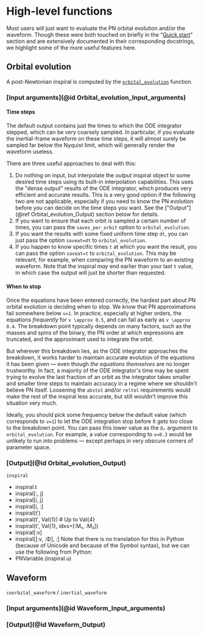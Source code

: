 # High-level functions

Most users will just want to evaluate the PN orbital evolution and/or the
waveform.  Though these were both touched on briefly in the "[Quick
start](@ref)" section and are extensively documented in their corresponding
docstrings, we highlight some of the more useful features here.

## Orbital evolution

A post-Newtonian inspiral is computed by the [`orbital_evolution`](@ref)
function.

### [Input arguments](@id Orbital_evolution_Input_arguments)

#### Time steps

The default output contains just the times to which the ODE integrator stepped,
which can be *very* coarsely sampled.  In particular, if you evaluate the
inertial-frame waveform on these time steps, it will almost surely be sampled
far below the Nyquist limit, which will generally render the waveform useless.

There are three useful approaches to deal with this:

  1. Do nothing on input, but interpolate the *output* inspiral object to some
     desired time steps using its built-in interpolation capabilities.  This
     uses the "dense output" results of the ODE integrator, which produces very
     efficient and accurate results.  This is a very good option if the
     following two are not applicable, especially if you need to know the PN
     evolution before you can decide on the time steps you want.  See the
     ["Output"](@ref Orbital_evolution_Output) section below for details.
  2. If you want to ensure that each orbit is sampled a certain number of times,
     you can pass the `saves_per_orbit` option to `orbital_evolution`.
  3. If you want the results with some fixed uniform time step `dt`, you can
     just pass the option `saveat=dt` to `orbital_evolution`.
  4. If you happen to know specific times `t` at which you want the result, you
     can pass the option `saveat=t` to `orbital_evolution`.  This may be
     relevant, for example, when comparing the PN waveform to an existing
     waveform.  Note that the inspiral *may* end earlier than your last `t`
     value, in which case the output will just be shorter than requested.

#### When to stop

Once the equations have been entered correctly, the hardest part about PN
orbital evolution is deciding when to stop.  We know that PN approximations fail
somewhere below ``v=1``.  In practice, especially at higher orders, the
equations *frequently* for ``v \approx 0.5``, and can fail as early as ``v
\approx 0.4``.  The breakdown point typically depends on many factors, such as
the masses and spins of the binary, the PN order at which expressions are
truncated, and the approximant used to integrate the orbit.

But wherever this breakdown lies, as the ODE integrator approaches the
breakdown, it works harder to maintain accurate evolution of the equations it
has been given — even though *the equations themselves* are no longer
trustworthy.  In fact, a majority of the ODE integrator's time may be spent
trying to evolve the last fraction of an orbit as the integrator takes smaller
and smaller time steps to maintain accuracy in a regime where we shouldn't
believe PN itself.  Loosening the `abstol` and/or `reltol` requirements would
make the rest of the inspiral less accurate, but still wouldn't improve this
situation very much.

Ideally, you should pick some frequency below the default value (which
corresponds to ``v=1``) to let the ODE integration stop before it gets too close
to the breakdown point.  You can pass this lower value as the `Ωₑ` argument to
`orbital_evolution`.  For example, a value corresponding to ``v=0.3`` would be
unlikely to run into problems — except perhaps in very obscure corners of
parameter space.



### [Output](@id Orbital_evolution_Output)

`inspiral`
* inspiral.t
* inspiral[:, j]
* inspiral[i, j]
* inspiral[i, :]
* inspiral(t′)
* inspiral(t′, Val{1})  # Up to Val{4}
* inspiral(t′, Val{1}, idxs=[:M₁, :M₂])
* inspiral[:v]
* inspiral[[:v, :Φ], :]
  Note that there is no translation for this in Python (because of Unicode and because of the Symbol syntax), but we can use the following from Python:
* PNVariable.(inspiral.u)

## Waveform

`coorbital_waveform` / `inertial_waveform`

### [Input arguments](@id Waveform_Input_arguments)

### [Output](@id Waveform_Output)

